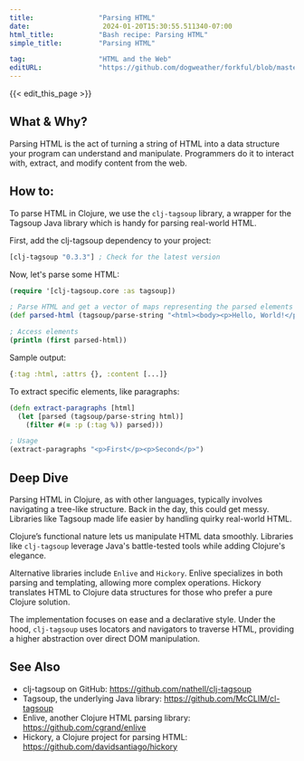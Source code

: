 ```yaml
---
title:                "Parsing HTML"
date:                  2024-01-20T15:30:55.511340-07:00
html_title:           "Bash recipe: Parsing HTML"
simple_title:         "Parsing HTML"

tag:                  "HTML and the Web"
editURL:              "https://github.com/dogweather/forkful/blob/master/content/en/clojure/parsing-html.md"
---
```


{{< edit_this_page >}}

## What & Why?

Parsing HTML is the act of turning a string of HTML into a data structure your program can understand and manipulate. Programmers do it to interact with, extract, and modify content from the web.

## How to:

To parse HTML in Clojure, we use the `clj-tagsoup` library, a wrapper for the Tagsoup Java library which is handy for parsing real-world HTML.

First, add the clj-tagsoup dependency to your project:

```clojure
[clj-tagsoup "0.3.3"] ; Check for the latest version
```

Now, let's parse some HTML:

```clojure
(require '[clj-tagsoup.core :as tagsoup])

; Parse HTML and get a vector of maps representing the parsed elements
(def parsed-html (tagsoup/parse-string "<html><body><p>Hello, World!</p></body></html>"))

; Access elements
(println (first parsed-html))
```

Sample output:

```clojure
{:tag :html, :attrs {}, :content [...]}
```

To extract specific elements, like paragraphs:

```clojure
(defn extract-paragraphs [html]
  (let [parsed (tagsoup/parse-string html)]
    (filter #(= :p (:tag %)) parsed)))

; Usage
(extract-paragraphs "<p>First</p><p>Second</p>")
```

## Deep Dive

Parsing HTML in Clojure, as with other languages, typically involves navigating a tree-like structure. Back in the day, this could get messy. Libraries like Tagsoup made life easier by handling quirky real-world HTML.

Clojure’s functional nature lets us manipulate HTML data smoothly. Libraries like `clj-tagsoup` leverage Java's battle-tested tools while adding Clojure's elegance.

Alternative libraries include `Enlive` and `Hickory`. Enlive specializes in both parsing and templating, allowing more complex operations. Hickory translates HTML to Clojure data structures for those who prefer a pure Clojure solution.

The implementation focuses on ease and a declarative style. Under the hood, `clj-tagsoup` uses locators and navigators to traverse HTML, providing a higher abstraction over direct DOM manipulation.

## See Also

- clj-tagsoup on GitHub: https://github.com/nathell/clj-tagsoup
- Tagsoup, the underlying Java library: https://github.com/McCLIM/cl-tagsoup
- Enlive, another Clojure HTML parsing library: https://github.com/cgrand/enlive
- Hickory, a Clojure project for parsing HTML: https://github.com/davidsantiago/hickory
